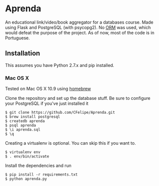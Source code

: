 Aprenda
=======

An educational link/video/book aggregator for a databases course. Made using
Flask and PostgreSQL (with psycopg2). No
[ORM](https://en.wikipedia.org/wiki/Object-relational_mapping) was used, which
would defeat the purpose of the project. As of now, most of the code is in
Portuguese.

Installation
------------

This assumes you have Python 2.7.x and pip installed.

### Mac OS X
Tested on Mac OS X 10.9 using [homebrew](http://brew.sh/)

Clone the repository and set up the database stuff. Be sure to configure your
PostgreSQL if you've just installed it

    $ git clone https://github.com/CFelipe/Aprenda.git
    $ brew install postgresql
    $ createdb aprenda
    $ psql aprenda
    $ \i aprenda.sql
    $ \q

Creating a virtualenv is optional. You can skip this if you want to.

    $ virtualenv env
    $ . env/bin/activate

Install the dependencies and run

    $ pip install -r requirements.txt
    $ python aprenda.py
